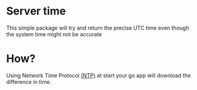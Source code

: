 # Server time
This simple package will try and return the precise UTC time even though the system time might not be accurate

# How?
Using Network Time Protocol [(NTP)](https://en.wikipedia.org/wiki/Network_Time_Protocol) at start your go app will download the difference in time.